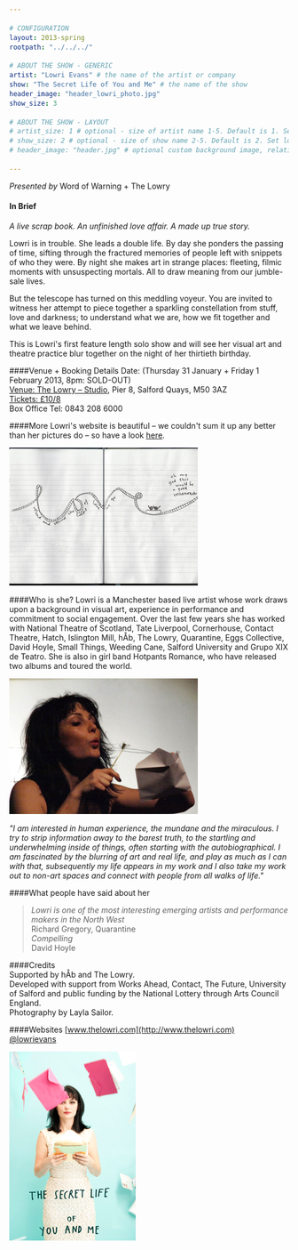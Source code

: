 ```yaml
---

# CONFIGURATION
layout: 2013-spring
rootpath: "../../../"

# ABOUT THE SHOW - GENERIC
artist: "Lowri Evans" # the name of the artist or company
show: "The Secret Life of You and Me" # the name of the show
header_image: "header_lowri_photo.jpg"
show_size: 3

# ABOUT THE SHOW - LAYOUT
# artist_size: 1 # optional - size of artist name 1-5. Default is 1. Set longer names to lower values
# show_size: 2 # optional - size of show name 2-5. Default is 2. Set longer names to lower values
# header_image: "header.jpg" # optional custom background image, relative to current page

---
```

*Presented by* Word of Warning + The Lowry

#### In Brief
*A live scrap book. An unfinished love affair. A made up true story.*    

Lowri is in trouble. She leads a double life. By day she ponders the passing of time, sifting through the fractured memories of people left with snippets of who they were. By night she makes art in strange places: fleeting, filmic moments with unsuspecting mortals. All to draw meaning from our jumble-sale lives.    
  
But the telescope has turned on this meddling voyeur. You are invited to witness her attempt to piece together a sparkling constellation from stuff, love and darkness; to understand what we are, how we fit together and what we leave behind.

This is Lowri's first feature length solo show and will see her visual art and theatre practice blur together on the night of her thirtieth birthday.

####Venue + Booking Details
Date: (Thursday 31 January + Friday 1 February 2013, 8pm: SOLD-OUT)    
[Venue: The Lowry – Studio](http://www.thelowry.com/plan-your-visit/getting-here/), Pier 8, Salford Quays, M50 3AZ    
[Tickets: £10/8](http://www.thelowry.com/event/the-secret-life-of-you-and-me)    
Box Office Tel: 0843 208 6000    
    
####More
Lowri's website is beautiful – we couldn't sum it up any better than her pictures do – so have a look [here](http://www.thelowri.com/the-secret-life-of-you-and-me-2/).    

![A sketch](five.jpg)    
 
####Who is she?
Lowri is a Manchester based live artist whose work draws upon a background in visual art, experience in performance and commitment to social engagement. Over the last few years she has worked with National Theatre of Scotland, Tate Liverpool, Cornerhouse, Contact Theatre, Hatch, Islington Mill, hÅb, The Lowry, Quarantine, Eggs Collective, David Hoyle, Small Things, Weeding Cane, Salford University and Grupo XIX de Teatro. She is also in girl band Hotpants Romance, who have released two albums and toured the world.    
    
![Live Letter](Lowri-Evans-Image-3.jpg)    
   
*"I am interested in human experience, the mundane and the miraculous. I try to strip information away to the barest truth, to the startling and underwhelming inside of things, often starting with the autobiographical. I am fascinated by the blurring of art and real life, and play as much as I can with that, subsequently my life appears in my work and I also take my work out to non-art spaces and connect with people from all walks of life."*   

####What people have said about her
>*Lowri is one of the most interesting emerging artists and performance makers in the North West*<br>Richard Gregory, Quarantine   
>*Compelling*<br>David Hoyle

####Credits       
Supported by hÅb and The Lowry.    
Developed with support from Works Ahead, Contact, The Future, University of Salford and public funding by the National Lottery through Arts Council England.    
Photography by Layla Sailor.   

####Websites
[www.thelowri.com](http://www.thelowri.com)    
[@lowrievans](www.twitter.com/lowrievans)
     
![The Secret Life of You and Me](lowri_brochure.jpg)
